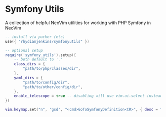 # Symfony Utils

A collection of helpful NeoVim utilities for working with PHP Symfony in NeoVim

```lua
-- install via packer (etc)
use({ "rhydianjenkins/symfonyutils" })

-- optional setup
require('symfony_utils').setup({
    -- both default to '.'
    class_dirs = {
        "path/to/php/classes/dir",
    },
    yaml_dirs = {
        "path/to/config/dir",
        "path/to/other/config/dir",
    },
    enable_telescope = true -- disabling will use vim.ui.select instead
})

vim.keymap.set("n", "gsd", "<cmd>GoToSymfonyDefinition<CR>", { desc = "[G]o to [S]ymfony [D]efinition" })
```
